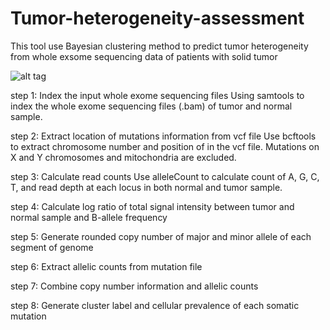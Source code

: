 # Tumor-heterogeneity-assessment

This tool use Bayesian clustering method to predict tumor heterogeneity from whole exsome sequencing data of patients with solid tumor 

![alt tag](https://github.com/xinlingl/Tumor-heterogeneity-assessment/blob/main/workflow.jpg)

step 1: Index the input whole exome sequencing files
Using samtools to index the whole exome sequencing files (.bam) of tumor and normal sample.

step 2: Extract location of mutations information from vcf file
Use bcftools to extract chromosome number and position of in the vcf file. Mutations on X and Y chromosomes and mitochondria are excluded. 

step 3: Calculate read counts
Use alleleCount to calculate count of A, G, C, T, and read depth at each locus in both normal and tumor sample. 

step 4: Calculate log ratio of total signal intensity between tumor and normal sample and B-allele frequency 

step 5: Generate rounded copy number of major and minor allele of each segment of genome

step 6: Extract allelic counts from mutation file 

step 7: Combine copy number information and allelic counts 

step 8: Generate cluster label and cellular prevalence of each somatic mutation 
